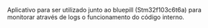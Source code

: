 Aplicativo para ser utilizado junto ao bluepill (Stm32f103c6t6a) para monitorar através de logs o funcionamento do código interno.
